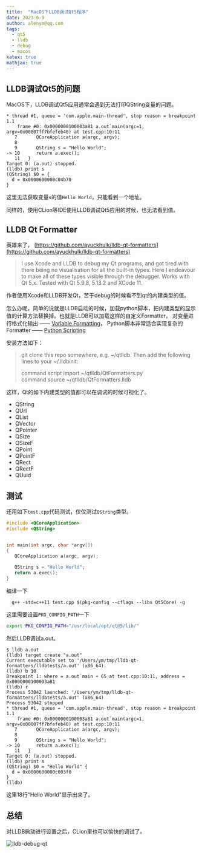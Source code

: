 ```yaml
---
title:  "MacOS下LLDB调试Qt5程序"
date: 2023-6-9
author: alenym@qq.com
tags:
  - qt5
  - lldb
  - debug
  - macos
katex: true 
mathjax: true
---
```


## LLDB调试Qt5的问题 ##

MacOS下，LLDB调试Qt5应用通常会遇到无法打印QString变量的问题。

```lldb
* thread #1, queue = 'com.apple.main-thread', stop reason = breakpoint 1.1
    frame #0: 0x0000000100003a81 a.out`main(argc=1, argv=0x00007ff7bfefeb40) at test.cpp:10:11
   7   	   QCoreApplication a(argc, argv);
   8   	
   9   	   QString s = "Hello World";
-> 10  	   return a.exec();
   11  	}
Target 0: (a.out) stopped.
(lldb) print s
(QString) $0 = {
  d = 0x0000600000c04b70
}
```

这里无法获取变量`s`的值`Hello World`，只能看到一个地址。

<!-- more -->

同样的，使用CLion等IDE使用LLDB调试Qt5应用的时候，也无法看到值。

## LLDB Qt Formatter ##

英雄来了， [https://github.com/ayuckhulk/lldb-qt-formatters](https://github.com/ayuckhulk/lldb-qt-formatters)

> I use Xcode and LLDB to debug my Qt programs, and got tired with there being no visualisation for all the built-in types. Here I endeavour to make all of these types visible through the debugger. Works with Qt 5.x. Tested with Qt 5.9.8, 5.13.2 and XCode 11.

作者使用Xcode和LLDB开发Qt，苦于debug的时候看不到qt的内建类型的值。

怎么办呢，简单的说就是LLDB启动的时候，加载python脚本，把内建类型的显示值的计算方法替换掉。也就是LLDB可以加载这样的自定义Formatter，
对变量进行格式化输出 —— [Variable Formatting](https://lldb.llvm.org/use/variable.html)，
Python脚本非常适合实现复杂的Formatter —— [Python Scripting](https://lldb.llvm.org/use/variable.html#id7)

安装方法如下：

> git clone this repo somewhere, e.g. ~/qtlldb. Then add the following lines to your ~/.lldbinit:
> 
> command script import ~/qtlldb/QtFormatters.py </br>
> command source ~/qtlldb/QtFormatters.lldb


这样，Qt的如下内建类型的值都可以在调试的时候可视化了。

* QString
* QUrl
* QList
* QVector
* QPointer
* QSize
* QSizeF
* QPoint
* QPointF
* QRect
* QRectF
* QUuid

## 测试 ##

还用如下`test.cpp`代码测试，仅仅测试`QString`类型。

```cpp 
#include <QCoreApplication>
#include <QString>


int main(int argc, char *argv[])
{
   QCoreApplication a(argc, argv);

   QString s = "Hello World";
   return a.exec();
}
```

编译一下

```shell 
  g++ -std=c++11 test.cpp $(pkg-config --cflags --libs Qt5Core) -g
```

这里需要设置`PKG_CONFIG_PATH`一下

```zsh 
export PKG_CONFIG_PATH="/usr/local/opt/qt@5/lib/"
```

然后LLDB调试a.out。

```lldb 
$ lldb a.out
(lldb) target create "a.out"
Current executable set to '/Users/ym/tmp/lldb-qt-formatters/lldbtests/a.out' (x86_64).
(lldb) b 10
Breakpoint 1: where = a.out`main + 65 at test.cpp:10:11, address = 0x0000000100003a81
(lldb) r
Process 53042 launched: '/Users/ym/tmp/lldb-qt-formatters/lldbtests/a.out' (x86_64)
Process 53042 stopped
* thread #1, queue = 'com.apple.main-thread', stop reason = breakpoint 1.1
    frame #0: 0x0000000100003a81 a.out`main(argc=1, argv=0x00007ff7bfefeb40) at test.cpp:10:11
   7   	   QCoreApplication a(argc, argv);
   8   	
   9   	   QString s = "Hello World";
-> 10  	   return a.exec();
   11  	}
Target 0: (a.out) stopped.
(lldb) print s
(QString) $0 = "Hello World" {
  d = 0x0000600000c003f0
}
(lldb) 
```

这里18行"Hello World"显示出来了。

## 总结 ##

对LLDB启动进行设置之后，CLion里也可以愉快的调试了。

![lldb-debug-qt](./images/lldb-debug-qt.png)
